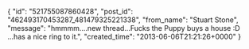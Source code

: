  {
   "id": "521755087860428",
   "post_id": "462493170453287_481479325221338",
   "from_name": "Stuart Stone",
   "message": "hmmmm....new thread...Fucks the Puppy buys a house :D  ...has a nice ring to it.",
   "created_time": "2013-06-06T21:21:26+0000"
 }
